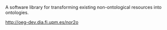 A software library for transforming existing non-ontological resources into ontologies.

http://oeg-dev.dia.fi.upm.es/nor2o